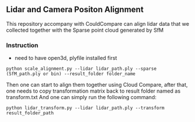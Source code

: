 ## Lidar and Camera Positon Alignment
This repository accompany with CouldCompare can align lidar data that we collected together with the Sparse point cloud generated by SfM

### Instruction
- need to have open3d, plyfile installed first
```
python scale_alignment.py --lidar lidar_path.ply --sparse (SfM_path.ply or bin) --result_folder folder_name
```

Then one can start to align them together using Cloud Compare, after that, one needs to copy transformation matrix back to result folder named as transform.txt
And one can simply run the following command:
```
python lidar_transform.py --lidar lidar_path.ply --transform result_folder_path
```

